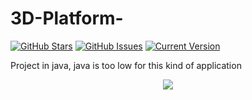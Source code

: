 # 3D-Platform-

[![GitHub Stars](https://img.shields.io/github/stars/SKantar/3D-Platform-.svg)](https://github.com/SKantar/3D-Platform-/stargazers) [![GitHub Issues](https://img.shields.io/github/issues/SKantar/3D-Platform-.svg)](https://github.com/SKantar/3D-Platform-/issues) [![Current Version](https://img.shields.io/badge/version-1.0.0-green.svg)](https://github.com/SKantar/3D-Platform-)

Project in java, java is too low for this kind of application

<p align="center">
  <a name="top" href="#"><img src="anim.gif"></a>
</p>

